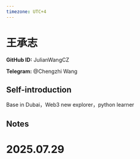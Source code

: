 ```yaml
---
timezone: UTC+4
---
```


# 王承志

**GitHub ID:** JulianWangCZ

**Telegram:** @Chengzhi Wang

## Self-introduction

Base in Dubai，Web3 new explorer，python learner

## Notes

<!-- Content_START -->

# 2025.07.29


<!-- Content_END -->
